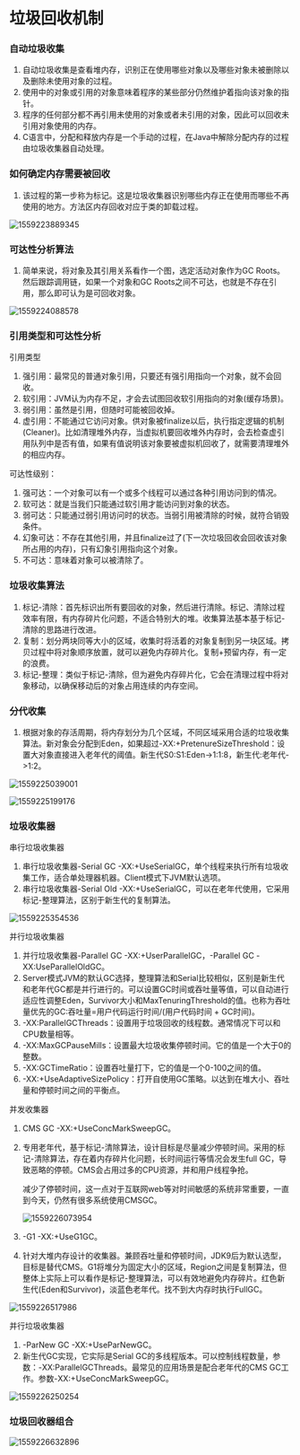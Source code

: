 # 垃圾回收机制

### 自动垃圾收集

1. 自动垃圾收集是查看堆内存，识别正在使用哪些对象以及哪些对象未被删除以及删除未使用对象的过程。
2. 使用中的对象或引用的对象意味着程序的某些部分仍然维护着指向该对象的指针。
3. 程序的任何部分都不再引用未使用的对象或者未引用的对象，因此可以回收未引用对象使用的内存。
4. C语言中，分配和释放内存是一个手动的过程，在Java中解除分配内存的过程由垃圾收集器自动处理。

### 如何确定内存需要被回收

1. 该过程的第一步称为标记。这是垃圾收集器识别哪些内存正在使用而哪些不再使用的地方。方法区内存回收对应于类的卸载过程。

![1559223889345](C:\Users\zhu\AppData\Roaming\Typora\typora-user-images\1559223889345.png)

### 可达性分析算法

1. 简单来说，将对象及其引用关系看作一个图，选定活动对象作为GC Roots。然后跟踪调用链，如果一个对象和GC Roots之间不可达，也就是不存在引用，那么即可认为是可回收对象。

![1559224088578](C:\Users\zhu\AppData\Roaming\Typora\typora-user-images\1559224088578.png)

### 引用类型和可达性分析

引用类型

1. 强引用：最常见的普通对象引用，只要还有强引用指向一个对象，就不会回收。
2. 软引用：JVM认为内存不足，才会去试图回收软引用指向的对象(缓存场景)。
3. 弱引用：虽然是引用，但随时可能被回收掉。
4. 虚引用：不能通过它访问对象。供对象被finalize以后，执行指定逻辑的机制(Cleaner)。比如清理堆外内存，当虚拟机要回收堆外内存时，会去检查虚引用队列中是否有值，如果有值说明该对象要被虚拟机回收了，就需要清理堆外的相应内存。

可达性级别：

1. 强可达：一个对象可以有一个或多个线程可以通过各种引用访问到的情况。
2. 软可达：就是当我们只能通过软引用才能访问到对象的状态。
3. 弱可达：只能通过弱引用访问时的状态。当弱引用被清除的时候，就符合销毁条件。
4. 幻象可达：不存在其他引用，并且finalize过了(下一次垃圾回收会回收该对象所占用的内存)，只有幻象引用指向这个对象。
5. 不可达：意味着对象可以被清除了。

### 垃圾收集算法

1. 标记-清除：首先标识出所有要回收的对象，然后进行清除。标记、清除过程效率有限，有内存碎片化问题，不适合特别大的堆。收集算法基本基于标记-清除的思路进行改进。
2. 复制：划分两块同等大小的区域，收集时将活着的对象复制到另一块区域。拷贝过程中将对象顺序放置，就可以避免内存碎片化。复制+预留内存，有一定的浪费。
3. 标记-整理：类似于标记-清除，但为避免内存碎片化，它会在清理过程中将对象移动，以确保移动后的对象占用连续的内存空间。

### 分代收集

1. 根据对象的存活周期，将内存划分为几个区域，不同区域采用合适的垃圾收集算法。新对象会分配到Eden，如果超过-XX:+PretenureSizeThreshold：设置大对象直接进入老年代的阈值。新生代S0:S1:Eden->1:1:8，新生代:老年代->1:2。

![1559225039001](C:\Users\zhu\AppData\Roaming\Typora\typora-user-images\1559225039001.png)

![1559225199176](C:\Users\zhu\AppData\Roaming\Typora\typora-user-images\1559225199176.png)

### 垃圾收集器

串行垃圾收集器

1. 串行垃圾收集器-Serial GC -XX:+UseSerialGC，单个线程来执行所有垃圾收集工作，适合单处理器机器。Client模式下JVM默认选项。
2. 串行垃圾收集器-Serial Old -XX:+UseSerialGC，可以在老年代使用，它采用标记-整理算法，区别于新生代的复制算法。

![1559225354536](C:\Users\zhu\AppData\Roaming\Typora\typora-user-images\1559225354536.png)

并行垃圾收集器

1. 并行垃圾收集器-Parallel GC -XX:+UserParallelGC，-Parallel GC -XX:UseParallelOldGC。
2. Server模式JVM的默认GC选择，整理算法和Serial比较相似，区别是新生代和老年代GC都是并行进行的。可以设置GC时间或吞吐量等值，可以自动进行适应性调整Eden，Survivor大小和MaxTenuringThreshold的值。也称为吞吐量优先的GC:吞吐量=用户代码运行时间/(用户代码时间 + GC时间)。
3. -XX:ParallelGCThreads：设置用于垃圾回收的线程数。通常情况下可以和CPU数量相等。
4. -XX:MaxGCPauseMills：设置最大垃圾收集停顿时间。它的值是一个大于0的整数。
5. -XX:GCTimeRatio：设置吞吐量打下，它的值是一个0-100之间的值。
6. -XX:+UseAdaptiveSizePolicy：打开自使用GC策略。以达到在堆大小、吞吐量和停顿时间之间的平衡点。

并发收集器

1. CMS GC -XX:+UseConcMarkSweepGC。

2. 专用老年代，基于标记-清除算法，设计目标是尽量减少停顿时间。采用的标记-清除算法，存在着内存碎片化问题，长时间运行等情况会发生full GC，导致恶略的停顿。CMS会占用过多的CPU资源，并和用户线程争抢。

   减少了停顿时间，这一点对于互联网web等对时间敏感的系统非常重要，一直到今天，仍然有很多系统使用CMSGC。

   ![1559226073954](C:\Users\zhu\AppData\Roaming\Typora\typora-user-images\1559226073954.png)

3. -G1 -XX:+UseG1GC。

4. 针对大堆内存设计的收集器。兼顾吞吐量和停顿时间，JDK9后为默认选型，目标是替代CMS。G1将堆分为固定大小的区域，Region之间是复制算法，但整体上实际上可以看作是标记-整理算法，可以有效地避免内存碎片。红色新生代(Eden和Survivor)，淡蓝色老年代。找不到大内存时执行FullGC。

![1559226517986](C:\Users\zhu\AppData\Roaming\Typora\typora-user-images\1559226517986.png)

并行垃圾收集器

1. -ParNew GC -XX:+UseParNewGC。
2. 新生代GC实现，它实际是Serial GC的多线程版本。可以控制线程数量，参数：-XX:ParallelGCThreads。最常见的应用场景是配合老年代的CMS GC工作。参数-XX:+UseConcMarkSweepGC。

![1559226250254](C:\Users\zhu\AppData\Roaming\Typora\typora-user-images\1559226250254.png)

### 垃圾回收器组合

![1559226632896](C:\Users\zhu\AppData\Roaming\Typora\typora-user-images\1559226632896.png)



















